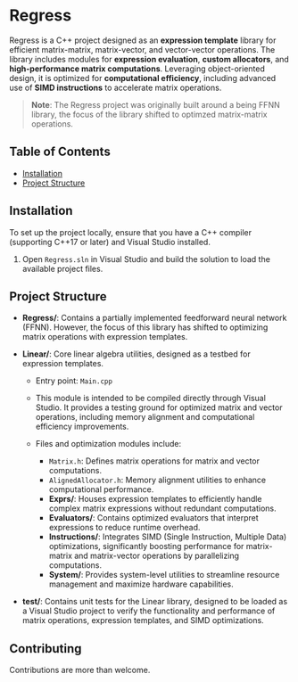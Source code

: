 # Regress

Regress is a C++ project designed as an **expression template** library for efficient matrix-matrix, matrix-vector, and vector-vector operations. The library includes modules for **expression evaluation**, **custom allocators**, and **high-performance matrix computations**. Leveraging object-oriented design, it is optimized for **computational efficiency**, including advanced use of **SIMD instructions** to accelerate matrix operations.

> **Note**: The Regress project was originally built around a being FFNN library, the focus of the library shifted to optimzed matrix-matrix operations.

## Table of Contents

- [Installation](#installation)
- [Project Structure](#project-structure)

## Installation

To set up the project locally, ensure that you have a C++ compiler (supporting C++17 or later) and Visual Studio installed.

1. Open `Regress.sln` in Visual Studio and build the solution to load the available project files.

## Project Structure

- **Regress/**: Contains a partially implemented feedforward neural network (FFNN). However, the focus of this library has shifted to optimizing matrix operations with expression templates.

- **Linear/**: Core linear algebra utilities, designed as a testbed for expression templates.
  - Entry point: `Main.cpp`
  - This module is intended to be compiled directly through Visual Studio. It provides a testing ground for optimized matrix and vector operations, including memory alignment and computational efficiency improvements.

  - Files and optimization modules include:
    - `Matrix.h`: Defines matrix operations for matrix and vector computations.
    - `AlignedAllocator.h`: Memory alignment utilities to enhance computational performance.
    - **Exprs/**: Houses expression templates to efficiently handle complex matrix expressions without redundant computations.
    - **Evaluators/**: Contains optimized evaluators that interpret expressions to reduce runtime overhead.
    - **Instructions/**: Integrates SIMD (Single Instruction, Multiple Data) optimizations, significantly boosting performance for matrix-matrix and matrix-vector operations by parallelizing computations.
    - **System/**: Provides system-level utilities to streamline resource management and maximize hardware capabilities.

- **test/**: Contains unit tests for the Linear library, designed to be loaded as a Visual Studio project to verify the functionality and performance of matrix operations, expression templates, and SIMD optimizations.

## Contributing

Contributions are more than welcome.
